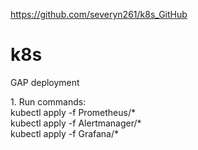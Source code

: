 
https://github.com/severyn261/k8s_GitHub

# k8s
<p> GAP deployment </p>
1. Run commands:  </br>
    kubectl apply -f Prometheus/*   </br>
    kubectl apply -f Alertmanager/*   </br>
    kubectl apply -f Grafana/*   </br>
